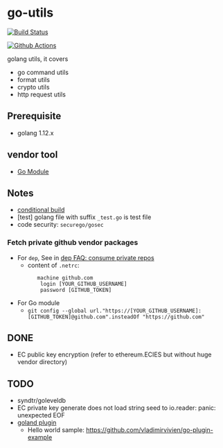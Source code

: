 # go-utils

[![Build Status](https://travis-ci.com/davidkhala/goutils.svg?branch=stable)](https://travis-ci.com/davidkhala/goutils) 

[![Github Actions](https://github.com/davidkhala/goutils/workflows/Github%20Actions/badge.svg?branch=stable)](https://github.com/davidkhala/goutils/actions?query=branch%3Astable)

golang utils, it covers
 - go command utils
 - format utils
 - crypto utils
 - http request utils

## Prerequisite
- golang 1.12.x


## vendor tool
- [Go Module](./vgo.md)

## Notes
- [conditional build](https://golang.org/pkg/go/build/#hdr-Build_Constraints)
- [test] golang file with suffix `_test.go` is test file
- code security: `securego/gosec`

### Fetch private github vendor packages
- For `dep`, See in [dep FAQ: consume private repos](https://github.com/golang/dep/blob/master/docs/FAQ.md#how-do-i-get-dep-to-consume-private-git-repos-using-a-github-token)
    - content of `.netrc`:
         ```
            machine github.com
             login [YOUR_GITHUB_USERNAME]
             password [GITHUB_TOKEN]
         ```    
- For Go module
  - `git config --global url."https://[YOUR_GITHUB_USERNAME]:[GITHUB_TOKEN]@github.com".insteadOf "https://github.com"` 

## DONE
- EC public key encryption (refer to ethereum.ECIES but without huge vendor directory)


## TODO
- syndtr/goleveldb
- EC private key generate does not load string seed to io.reader: panic: unexpected EOF
- [goland plugin](https://golang.org/pkg/plugin/)
    - Hello world sample: https://github.com/vladimirvivien/go-plugin-example
